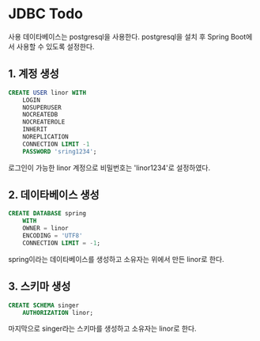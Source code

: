 # JDBC Todo
사용 데이타베이스는 postgresql을 사용한다.
postgresql을 설치 후 Spring Boot에서 사용할 수 있도록 설정한다.


## 1. 계정 생성
```sql
CREATE USER linor WITH
	LOGIN
	NOSUPERUSER
	NOCREATEDB
	NOCREATEROLE
	INHERIT
	NOREPLICATION
	CONNECTION LIMIT -1
	PASSWORD 'sring1234';
```
로그인이 가능한 linor 계정으로 비밀번호는 'linor1234'로 설정하였다.

## 2. 데이타베이스 생성
```sql
CREATE DATABASE spring
    WITH 
    OWNER = linor
    ENCODING = 'UTF8'
    CONNECTION LIMIT = -1;
```
spring이라는 데이타베이스를 생성하고 소유자는 위에서 만든 linor로 한다.

## 3. 스키마 생성
```sql
CREATE SCHEMA singer
    AUTHORIZATION linor;
```
마지막으로 singer라는 스키마를 생성하고 소유자는 linor로 한다.

